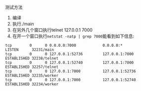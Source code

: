 测试方法
1) 编译
2) 执行./main
3) 在另外几个窗口执行telnet 127.0.0.1 7000
4) 在开一个窗口执行`netstat -natp | grep 7000`能看到如下信息:
```
tcp        0      0 0.0.0.0:7000            0.0.0.0:*               LISTEN      32231/main      
tcp        0      0 127.0.0.1:52736         127.0.0.1:7000          ESTABLISHED 32238/telnet    
tcp        0      0 127.0.0.1:52740         127.0.0.1:7000          ESTABLISHED 32257/telnet    
tcp        0      0 127.0.0.1:7000          127.0.0.1:52736         ESTABLISHED 32235/worker    
tcp        0      0 127.0.0.1:7000          127.0.0.1:52740         ESTABLISHED 32234/worker
```
